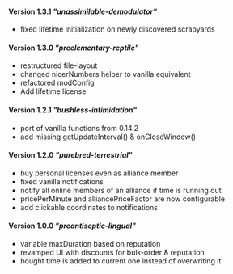 #### Version 1.3.1 *"unassimilable-demodulator"*
* fixed lifetime initialization on newly discovered scrapyards

#### Version 1.3.0 *"preelementary-reptile"*
* restructured file-layout
* changed nicerNumbers helper to vanilla equivalent
* refactored modConfig
* Add lifetime license

#### Version 1.2.1 *"bushless-intimidation"*
* port of vanilla functions from 0.14.2
* add missing getUpdateInterval() & onCloseWindow()

#### Version 1.2.0 *"purebred-terrestrial"*
* buy personal licenses even as alliance member
* fixed vanilla notifications
* notify all online members of an alliance if time is running out
* pricePerMinute and alliancePriceFactor are now configurable
* add clickable coordinates to notifications

#### Version 1.0.0 *"preantiseptic-lingual"*
* variable maxDuration based on reputation
* revamped UI with discounts for bulk-order & reputation
* bought time is added to current one instead of overwriting it

